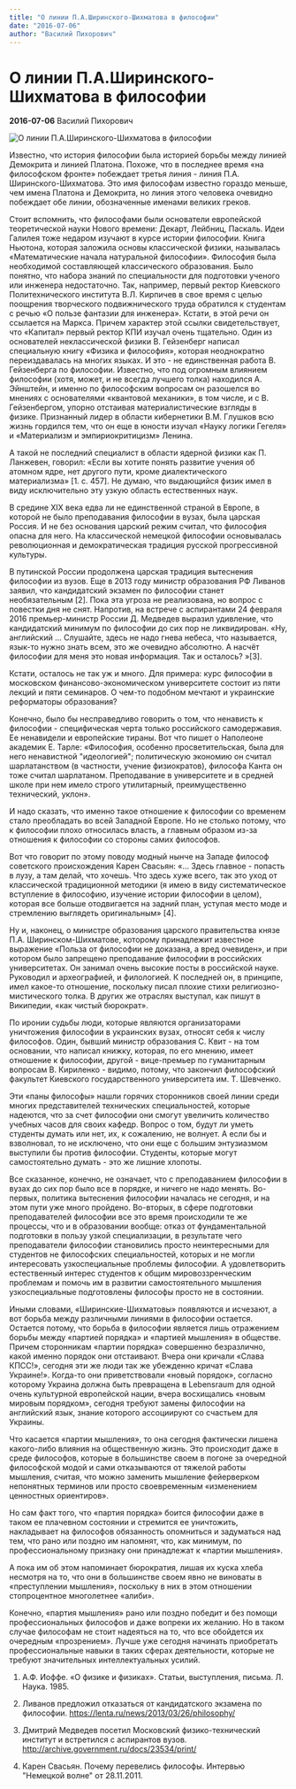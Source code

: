 ```yaml
---
title: "О линии П.А.Ширинского-Шихматова в философии"
date: "2016-07-06"
author: "Василий Пихорович"
---
```


# О линии П.А.Ширинского-Шихматова в философии

**2016-07-06** Василий Пихорович

![О линии П.А.Ширинского-Шихматова в философии](https://upload.wikimedia.org/wikipedia/commons/thumb/3/3b/Paris_Tuileries_Garden_Facepalm_statue.jpg/640px-Paris_Tuileries_Garden_Facepalm_statue.jpg)

Известно, что история философии была историей борьбы между линией Демокрита и линией Платона. Похоже, что в последнее время «на философском фронте» побеждает третья линия - линия П.А. Ширинского-Шихматова. Это имя философам известно гораздо меньше, чем имена Платона и Демокрита, но линия этого человека очевидно побеждает обе линии, обозначенные именами великих греков.

Стоит вспомнить, что философами были основатели европейской теоретической науки Нового времени: Декарт, Лейбниц, Паскаль. Идеи Галилея тоже недаром изучают в курсе истории философии. Книга Ньютона, которая заложила основы классической физики, называлась «Математические начала натуральной философии». Философия была необходимой составляющей классического образования. Было понятно, что набора знаний по специальности для подготовки ученого или инженера недостаточно. Так, например, первый ректор Киевского Политехнического института В.Л. Кирпичев в свое время с целью поощрения творческого подвижнического труда обратился к студентам с речью «О пользе фантазии для инженера». Кстати, в этой речи он ссылается на Маркса. Причем характер этой ссылки свидетельствует, что «Капитал» первый ректор КПИ изучал очень тщательно. Один из основателей неклассической физики В. Гейзенберг написал специальную книгу «Физика и философия», которая неоднократно переиздавалась на многих языках. И это - не единственная работа В. Гейзенберга по философии. Известно, что под огромным влиянием философии (хотя, может, и не всегда лучшего толка) находился А. Эйнштейн, и именно по философским вопросам он разошелся во мнениях с основателями «квантовой механики», в том числе, и с В. Гейзенбергом, упорно отстаивая материалистические взгляды в физике. Признанный лидер в области кибернетики В.М. Глушков всю жизнь гордился тем, что он еще в юности изучал «Науку логики Гегеля» и «Материализм и эмпириокритицизм» Ленина.

А такой не последний специалист в области ядерной физики как П. Ланжевен, говорил: «Если вы хотите понять развитие учения об атомном ядре, нет другого пути, кроме диалектического материализма» [1. с. 457]. Не думаю, что выдающийся физик имел в виду исключительно эту узкую область естественных наук.

В средине XIX века едва ли не единственной страной в Европе, в которой не было преподавания философии в вузах, была царская Россия. И не без основания царский режим считал, что философия опасна для него. На классической немецкой философии основывалась революционная и демократическая традиция русской прогрессивной культуры.

В путинской России продолжена царская традиция вытеснения философии из вузов. Еще в 2013 году министр образования РФ Ливанов заявил, что кандидатский экзамен по философии станет необязательным [2]. Пока эта угроза не реализована, но вопрос с повестки дня не снят. Напротив, на встрече с аспирантами 24 февраля 2016 премьер-министр России Д. Медведев выразил удивление, что кандидатский минимум по философии до сих пор не ликвидирован. «Ну, английский ... Слушайте, здесь не надо гнева небеса, что называется, язык-то нужно знать всем, это же очевидно абсолютно. А насчёт философии для меня это новая информация. Так и осталось? »[3].

Кстати, осталось не так уж и много. Для примера: курс философии в московском финансово-экономическом университете состоит из пяти лекций и пяти семинаров. О чем-то подобном мечтают и украинские реформаторы образования?

Конечно, было бы несправедливо говорить о том, что ненависть к философии - специфическая черта только российского самодержавия. Ее ненавидели и европейские тираны. Вот что пишет о Наполеоне академик Е. Тарле: «Философия, особенно просветительская, была для него ненавистной "идеологией"; политическую экономию он считал шарлатанством (в частности, учение физиократов), философа Канта он тоже считал шарлатаном. Преподавание в университете и в средней школе при нем имело строго утилитарный, преимущественно технический, уклон».

И надо сказать, что именно такое отношение к философии со временем стало преобладать во всей Западной Европе. Но не столько потому, что к философии плохо относилась власть, а главным образом из-за отношения к философии со стороны самих философов.

Вот что говорит по этому поводу модный нынче на Западе философ советского происхождения Карен Свасьян: «... Здесь главное - попасть в лузу, а там делай, что хочешь. Что здесь хуже всего, так это уход от классической традиционной методики (я имею в виду систематическое вступление в философию, изучение истории философии в целом), которая все больше отодвигается на задний план, уступая место моде и стремлению выглядеть оригинальным» [4].

Ну и, наконец, о министре образования царского правительства князе П.А. Ширинском-Шихматове, которому принадлежит известное выражение «Польза от философии не доказана, а вред очевиден», и при котором было запрещено преподавание философии в российских университетах. Он занимал очень высокие посты в российской науке. Руководил и археографией, и филологией. К последней он, в принципе, имел какое-то отношение, поскольку писал плохие стихи религиозно-мистического толка. В других же отраслях выступал, как пишут в Википедии, «как чистый бюрократ».

По иронии судьбы люди, которые являются организаторами уничтожения философии в украинских вузах, относят себя к числу философов. Один, бывший министр образования С. Квит - на том основании, что написал книжку, которая, по его мнению, имеет отношение к философии, другой - вице-премьер по гуманитарным вопросам В. Кириленко - видимо, потому, что закончил философский факультет Киевского государственного университета им. Т. Шевченко.

Эти «паны философы» нашли горячих сторонников своей линии среди многих представителей технических специальностей, которые надеются, что за счет философии они смогут увеличить количество учебных часов для своих кафедр. Вопрос о том, будут ли уметь студенты думать или нет, их, к сожалению, не волнует. А если бы и взволновал, то не исключено, что они еще с большим энтузиазмом выступили бы против философии. Студенты, которые могут самостоятельно думать - это же лишние хлопоты.

Все сказанное, конечно, не означает, что с преподаванием философии в вузах до сих пор было все в порядке, и ничего не надо менять. Во-первых, политика вытеснения философии началась не сегодня, и на этом пути уже много пройдено. Во-вторых, в сфере подготовки преподавателей философии все это время происходили те же процессы, что и в образовании вообще: отказ от фундаментальной подготовки в пользу узкой специализации, в результате чего преподаватели философии становились просто неинтересными для студентов не философских специальностей, которых и не могли интересовать узкоспециальные проблемы философии. А удовлетворить естественный интерес студентов к общим мировоззренческим проблемам и помочь им в развитии самостоятельного мышления узкоспециальные подготовлены философы просто не в состоянии.

Иными словами, «Ширинские-Шихматовы» появляются и исчезают, а вот борьба между различными линиями в философии остается. Остается потому, что борьба в философии является лишь отражением борьбы между «партией порядка» и «партией мышления» в обществе. Причем сторонникам «партии порядка» совершенно безразлично, какой именно порядок они отстаивают. Вчера они кричали «Слава КПСС!», сегодня эти же люди так же убежденно кричат «Слава Украине!». Когда-то они приветствовали «новый порядок», согласно которому Украина должна быть превращена в Lebensraum для одной очень культурной европейской нации, вчера восхищались «новым мировым порядком», сегодня требуют замены философии на английский язык, знание которого ассоциируют со счастьем для Украины.

Что касается «партии мышления», то она сегодня фактически лишена какого-либо влияния на общественную жизнь. Это происходит даже в среде философов, которые в большинстве своем в погоне за очередной философской модой и сами отказываются от тяжелой работы мышления, считая, что можно заменить мышление фейерверком непонятных терминов или просто своевременным «изменением ценностных ориентиров».

Но сам факт того, что «партия порядка» боится философии даже в таком ее плачевном состоянии и стремится ее уничтожить, накладывает на философов обязанность опомниться и задуматься над тем, что рано или поздно им напомнят, что, как минимум, по профессиональному признаку они принадлежат к «партии мышления».

А пока им об этом напоминает бюрократия, лишая их куска хлеба несмотря на то, что они в большинстве своем явно не виноваты в «преступлении мышления», поскольку в них в этом отношении стопроцентное многолетнее «алиби».

Конечно, «партия мышления» рано или поздно победит и без помощи профессиональных философов и даже вопреки их желанию. Но в таком случае философам не стоит надеяться на то, что все обойдется их очередным «прозрением». Лучше уже сегодня начинать приобретать профессиональные навыки в таких сферах деятельности, которые не требуют значительных интеллектуальных усилий.

1. А.Ф. Иоффе. «О физике и физиках». Статьи, выступления, письма. Л. Наука. 1985.

2. Ливанов предложил отказаться от кандидатского экзамена по философии. https://lenta.ru/news/2013/03/26/philosophy/

3. Дмитрий Медведев посетил Московский физико-технический институт и встретился с аспирантов вузов. http://archive.government.ru/docs/23534/print/

4. Карен Свасьян. Почему перевелись философы. Интервью "Немецкой волне" от 28.11.2011.